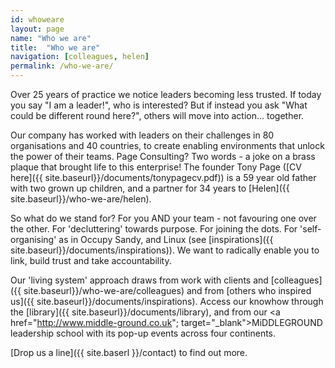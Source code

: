 ```yaml
---
id: whoweare
layout: page
name: "Who we are"
title:  "Who we are"
navigation: [colleagues, helen]
permalink: /who-we-are/
---
```


Over 25 years of practice we notice leaders becoming less trusted. If today you say "I am a leader!", who is interested? But if instead you ask "What could be different round here?", others will move into action... together. 

Our company has worked with leaders on their challenges in 80 organisations and 40 countries, to create enabling environments that unlock the power of their teams. Page Consulting? Two words - a joke on a brass plaque that brought life to this enterprise! The founder Tony Page ([CV here]({{ site.baseurl}}/documents/tonypagecv.pdf)) is a 59 year old father with two grown up children, and a partner for 34 years to [Helen]({{ site.baseurl}}/who-we-are/helen). 

So what do we stand for? For you AND your team - not favouring one over the other. For 'decluttering' towards purpose. For joining the dots. For 'self-organising' as in Occupy Sandy, and Linux (see [inspirations]({{ site.baseurl}}/documents/inspirations)). We want to radically enable you to link, build trust and take accountability. 

Our 'living system' approach draws from work with clients and [colleagues]({{ site.baseurl}}/who-we-are/colleagues) and from [others who inspired us]({{ site.baseurl}}/documents/inspirations). Access our knowhow through the [library]({{ site.baseurl}}/documents/library), and from our <a href="http://www.middle-ground.co.uk"; target="_blank">MiDDLEGROUND</a> leadership school with its pop-up events across four continents. 

[Drop us a line]({{ site.baserl }}/contact) to find out more. 


